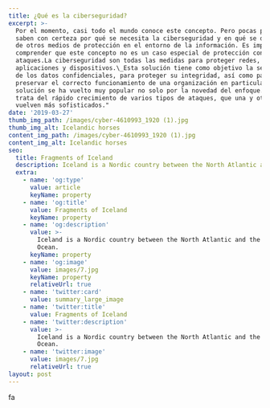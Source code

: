 ```yaml
---
title: ¿Qué es la ciberseguridad?
excerpt: >-
  Por el momento, casi todo el mundo conoce este concepto. Pero pocas personas
  saben con certeza por qué se necesita la ciberseguridad y en qué se diferencia
  de otros medios de protección en el entorno de la información. Es importante
  comprender que este concepto no es un caso especial de protección contra
  ataques.La ciberseguridad son todas las medidas para proteger redes,
  aplicaciones y dispositivos.\_Esta solución tiene como objetivo la seguridad
  de los datos confidenciales, para proteger su integridad, así como para
  preservar el correcto funcionamiento de una organización en particular. Esta
  solución se ha vuelto muy popular no solo por la novedad del enfoque.\_Se
  trata del rápido crecimiento de varios tipos de ataques, que una y otra vez se
  vuelven más sofisticados."
date: '2019-03-27'
thumb_img_path: /images/cyber-4610993_1920 (1).jpg
thumb_img_alt: Icelandic horses
content_img_path: /images/cyber-4610993_1920 (1).jpg
content_img_alt: Icelandic horses
seo:
  title: Fragments of Iceland
  description: Iceland is a Nordic country between the North Atlantic and the Arctic Ocean.
  extra:
    - name: 'og:type'
      value: article
      keyName: property
    - name: 'og:title'
      value: Fragments of Iceland
      keyName: property
    - name: 'og:description'
      value: >-
        Iceland is a Nordic country between the North Atlantic and the Arctic
        Ocean.
      keyName: property
    - name: 'og:image'
      value: images/7.jpg
      keyName: property
      relativeUrl: true
    - name: 'twitter:card'
      value: summary_large_image
    - name: 'twitter:title'
      value: Fragments of Iceland
    - name: 'twitter:description'
      value: >-
        Iceland is a Nordic country between the North Atlantic and the Arctic
        Ocean.
    - name: 'twitter:image'
      value: images/7.jpg
      relativeUrl: true
layout: post
---
```

fa

